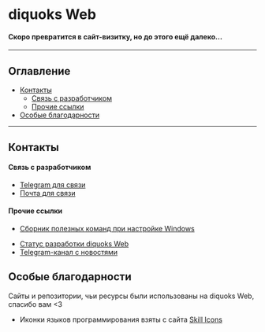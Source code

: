 ﻿# diquoks Web

#### Скоро превратится в сайт-визитку, но до этого ещё далеко...

---

## Оглавление

- [Контакты](#контакты)
    - [Связь с разработчиком](#связь-с-разработчиком)
    - [Прочие ссылки](#прочие-ссылки)
- [Особые благодарности](#особые-благодарности)

---

## Контакты

#### Связь с разработчиком

- [Telegram для связи](https://t.me/diquoks)
- [Почта для связи](mailto:diquoks@yandex.ru)

#### Прочие ссылки

* [Сборник полезных команд при настройке Windows](docs/assets/files/MicrosoftCommands.md)

- [Статус разработки diquoks Web](https://www.icloud.com/notes/0c5flUnwNT7OljCh13DCbZRdw)
- [Telegram-канал с новостями](https://t.me/diquoks_channel)

## Особые благодарности

Сайты и репозитории, чьи ресурсы были использованы на diquoks Web, спасибо вам <3

- Иконки языков программирования взяты с сайта [Skill Icons](https://skillicons.dev)
